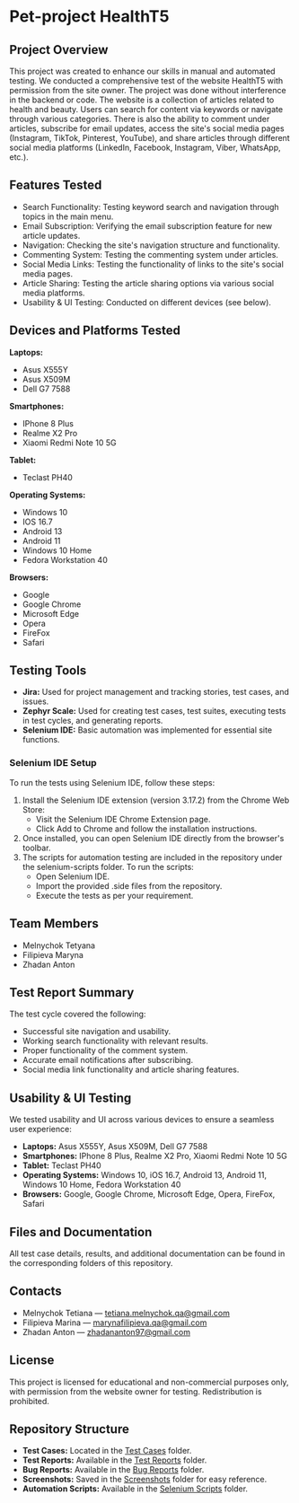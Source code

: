# Pet-project HealthT5
## Project Overview
This project was created to enhance our skills in manual and automated testing. We conducted a comprehensive test of the website HealthT5 with permission from the site owner. The project was done without interference in the backend or code.
The website is a collection of articles related to health and beauty. Users can search for content via keywords or navigate through various categories. There is also the ability to comment under articles, subscribe for email updates, access the site's social media pages (Instagram, TikTok, Pinterest, YouTube), and share articles through different social media platforms (LinkedIn, Facebook, Instagram, Viber, WhatsApp, etc.).

## Features Tested
- Search Functionality: Testing keyword search and navigation through topics in the main menu.
- Email Subscription: Verifying the email subscription feature for new article updates.
- Navigation: Checking the site's navigation structure and functionality.
- Commenting System: Testing the commenting system under articles.
- Social Media Links: Testing the functionality of links to the site's social media pages.
- Article Sharing: Testing the article sharing options via various social media platforms.
- Usability & UI Testing: Conducted on different devices (see below).

## Devices and Platforms Tested
**Laptops:**
- Asus X555Y
- Asus X509M
- Dell G7 7588

**Smartphones:**
- IPhone 8 Plus
- Realme X2 Pro
- Xiaomi Redmi Note 10 5G

**Tablet:**
- Teclast PH40

**Operating Systems:**
- Windows 10
- IOS 16.7
- Android 13
- Android 11
- Windows 10 Home
- Fedora Workstation 40

**Browsers:**
- Google
- Google Chrome
- Microsoft Edge
- Opera
- FireFox
- Safari

## Testing Tools
- **Jira:** Used for project management and tracking stories, test cases, and issues.
- **Zephyr Scale:** Used for creating test cases, test suites, executing tests in test cycles, and generating reports.
- **Selenium IDE:** Basic automation was implemented for essential site functions.
### Selenium IDE Setup
To run the tests using Selenium IDE, follow these steps:
1. Install the Selenium IDE extension (version 3.17.2) from the Chrome Web Store:
    - Visit the Selenium IDE Chrome Extension page.
    - Click Add to Chrome and follow the installation instructions.
2. Once installed, you can open Selenium IDE directly from the browser's toolbar.
3. The scripts for automation testing are included in the repository under the selenium-scripts folder. To run the scripts:
    - Open Selenium IDE.
    - Import the provided .side files from the repository.
    - Execute the tests as per your requirement.

## Team Members
- Melnychok Tetyana
-  Filipieva Maryna
- Zhadan Anton

## Test Report Summary
The test cycle covered the following:
- Successful site navigation and usability.
- Working search functionality with relevant results.
- Proper functionality of the comment system.
- Accurate email notifications after subscribing.
- Social media link functionality and article sharing features.

## Usability & UI Testing
We tested usability and UI across various devices to ensure a seamless user experience:
- **Laptops:** Asus X555Y, Asus X509M, Dell G7 7588
- **Smartphones:** IPhone 8 Plus, Realme X2 Pro, Xiaomi Redmi Note 10 5G
- **Tablet:** Teclast PH40
- **Operating Systems:** Windows 10, iOS 16.7, Android 13, Android 11, Windows 10 Home, Fedora Workstation 40
- **Browsers:** Google, Google Chrome, Microsoft Edge, Opera, FireFox, Safari

## Files and Documentation
All test case details, results, and additional documentation can be found in the corresponding folders of this repository.

## Contacts
- Melnychok Tetiana — tetiana.melnychok.qa@gmail.com
- Filipieva Marina — marynafilipieva.qa@gmail.com
- Zhadan Anton — zhadananton97@gmail.com

## License
This project is licensed for educational and non-commercial purposes only, with permission from the website owner for testing. Redistribution is prohibited.

## Repository Structure
- **Test Cases:** Located in the [Test Cases](https://github.com/anton-zhadan-qa/Pet-project/tree/main/Test%20Cases) folder.
- **Test Reports:** Available in the [Test Reports](https://github.com/anton-zhadan-qa/Pet-project/tree/main/TEST%20REPORTS) folder.
- **Bug Reports:** Available in the [Bug Reports](https://github.com/anton-zhadan-qa/Pet-project/tree/main/Bug%20Reports) folder.
- **Screenshots:** Saved in the [Screenshots](https://github.com/anton-zhadan-qa/Pet-project/tree/main/Screenshots) folder for easy reference.
- **Automation Scripts:** Available in the [Selenium Scripts](https://github.com/anton-zhadan-qa/Pet-project/tree/main/Selenium%20Scripts) folder.
